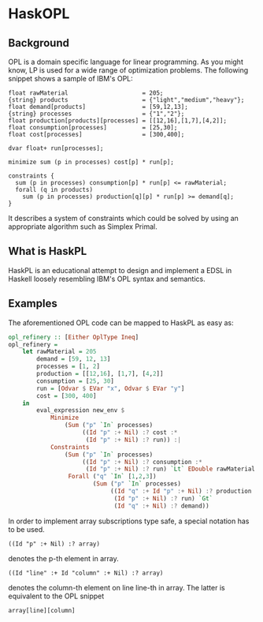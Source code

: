 # HaskOPL

## Background
OPL is a domain specific language for linear programming.
As you might know, LP is used for a wide range of optimization
problems. The following snippet shows a sample of IBM's OPL:

```
float rawMaterial                     = 205;
{string} products                     = {"light","medium","heavy"};
float demand[products]                = [59,12,13];
{string} processes                    = {"1","2"};
float production[products][processes] = [[12,16],[1,7],[4,2]];
float consumption[processes]          = [25,30];
float cost[processes]                 = [300,400];

dvar float+ run[processes];

minimize sum (p in processes) cost[p] * run[p];

constraints {
  sum (p in processes) consumption[p] * run[p] <= rawMaterial;
  forall (q in products)
    sum (p in processes) production[q][p] * run[p] >= demand[q];
}
```

It describes a system of constraints which
could be solved by using an appropriate algorithm such as
Simplex Primal.


## What is HaskPL
HaskPL is an educational attempt to design and implement
a EDSL in Haskell loosely resembling IBM's OPL syntax
and semantics.

## Examples

The aforementioned OPL code can be mapped to HaskPL as easy as:

``` Haskell
opl_refinery :: [Either OplType Ineq]
opl_refinery = 
    let rawMaterial = 205
        demand = [59, 12, 13]
        processes = [1, 2] 
        production = [[12,16], [1,7], [4,2]]
        consumption = [25, 30]
        run = [Odvar $ EVar "x", Odvar $ EVar "y"]
        cost = [300, 400]
    in
        eval_expression new_env $
            Minimize 
                (Sum ("p" `In` processes) 
                     ((Id "p" :+ Nil) :? cost :*
                      (Id "p" :+ Nil) :? run)) :|
            Constraints 
                (Sum ("p" `In` processes)
                     ((Id "p" :+ Nil) :? consumption :*
                      (Id "p" :+ Nil) :? run) `Lt` EDouble rawMaterial :|
                 Forall ("q" `In` [1,2,3])
                        (Sum ("p" `In` processes)
                             ((Id "q" :+ Id "p" :+ Nil) :? production :*
                              (Id "p" :+ Nil) :? run) `Gt` 
                              (Id "q" :+ Nil) :? demand))
``` 

In order to implement array subscriptions type safe, a special
notation has to be used.

    ((Id "p" :+ Nil) :? array)

denotes the p-th element in array.

    ((Id "line" :+ Id "column" :+ Nil) :? array)

denotes the column-th element on line line-th in array.
The latter is equivalent to the OPL snippet

    array[line][column]


